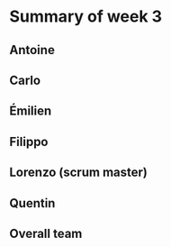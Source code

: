 # Summary of week 3

## Antoine


## Carlo


## Émilien


## Filippo


## Lorenzo (scrum master)


## Quentin


## Overall team
